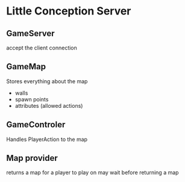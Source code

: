 # Little Conception Server

## GameServer
accept the client connection

## GameMap
Stores everything about the map

*   walls
*	spawn points
*	attributes (allowed actions)

## GameControler
Handles PlayerAction to the map

## Map provider
returns a map for a player to play on
may wait before returning a map
